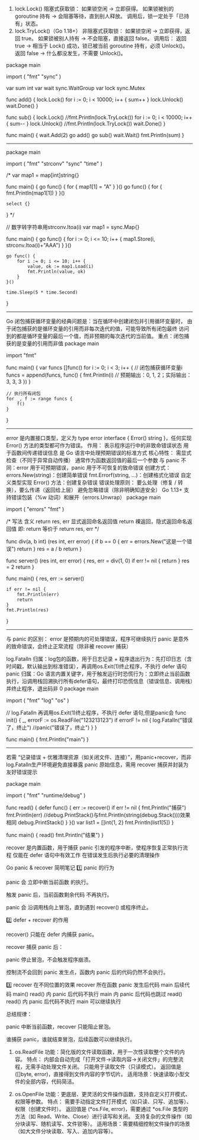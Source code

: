 1. lock.Lock()
阻塞式获取锁：
如果锁空闲 → 立即获得。
如果锁被别的 goroutine 持有 → 会阻塞等待，直到别人释放。
调用后，锁一定处于「已持有」状态。
2. lock.TryLock()（Go 1.18+）
非阻塞式获取锁：
如果锁空闲 → 立即获得，返回 true。
如果锁被别人持有 → 不会阻塞，直接返回 false。
调用后：
返回 true → 相当于 Lock() 成功，锁已被当前 goroutine 持有，必须 Unlock()。
返回 false → 什么都没发生，不需要 Unlock()。

package main

import (
	"fmt"
	"sync"
)

var sum int
var wait sync.WaitGroup
var lock sync.Mutex

func add() {
	lock.Lock()
	for i := 0; i < 10000; i++ {
		sum++
	}
	lock.Unlock()
	wait.Done()
}

func sub() {
	lock.Lock()
	//fmt.Println(lock.TryLock())
	for i := 0; i < 10000; i++ {
		sum--
	}
	lock.Unlock()
	//fmt.Println(lock.TryLock())
	wait.Done()
}

func main() {
	wait.Add(2)
	go add()
	go sub()
	wait.Wait()
	fmt.Println(sum)
}


----------------------------------------------------------------

package main

import (
	"fmt"
	"strconv"
	"sync"
	"time"
)

/* var map1 = map[int]string{}

func main() {
	go func() {
		for {
			map1[1] = "A"
		}
	}()
	go func() {
		for {
			fmt.Println(map1[1])
		}
	}()

	select {}
}
*/

// 数字转字符串用strconv.Itoa(i)
var map1 = sync.Map{}

func main() {
	go func() {
		for i := 0; i <= 10; i++ {
			map1.Store(i, strconv.Itoa(i)+"AAA")
		}
	}()

	go func() {
		for i := 0; i <= 10; i++ {
			value, ok := map1.Load(i)
			fmt.Println(value, ok)
		}
	}()

	time.Sleep(5 * time.Second)
}

--------------------------------------------------

Go 闭包捕获循环变量的经典问题是：当在循环中创建闭包并引用循环变量时，
由于闭包捕获的是循环变量的引用而非每次迭代的值，可能导致所有闭包最终
访问到的都是循环变量的最后一个值，而非预期的每次迭代的当前值。
 重点：闭包捕获的是变量的引用而非值
package main

import "fmt"

func main() {
    var funcs []func()
    for i := 0; i < 3; i++ {
        // 闭包捕获循环变量i
        funcs = append(funcs, func() {
            fmt.Println(i) // 预期输出：0, 1, 2；实际输出：3, 3, 3
        })
    }

    // 执行所有闭包
    for _, f := range funcs {
        f()
    }
}

--------------------------------------------------

error 是内置接口类型，定义为 type error interface { Error() string }，任何实现 Error() 方法的类型都可作为错误。
作用：
表示程序运行中的非致命错误状态
用于函数间传递错误信息
是 Go 语言中处理预期错误的标准方式
核心特性：
需显式检查（不同于异常自动传播）
通常作为函数返回值的最后一个参数
与 panic 不同：error 用于可预期错误，panic 用于不可恢复的致命错误
创建方式：
errors.New(string)：创建简单错误
fmt.Errorf(string, ...)：创建格式化错误
自定义类型实现 Error() 方法：创建复杂错误
错误处理原则：
要么处理（修复 / 转换），要么传递（返回给上层）
避免忽略错误（除非明确知道安全）
Go 1.13+ 支持错误包装（%w 动词）和展开（errors.Unwrap）
package main

import (
	"errors"
	"fmt"
)

/*
写法	含义
return res, err	显式返回命名返回值
return	裸返回，隐式返回命名返回值
即:  return 等价于 return res, err
*/

func div(a, b int) (res int, err error) {
	if b == 0 {
		err = errors.New("这是一个错误")
		return
	}
	res = a / b
	return
}

func server() (res int, err error) {
	res, err = div(1, 0)
	if err != nil {
		return
	}
	res = 2
	return
}

func main() {
	res, err := server()

	if err != nil {
		fmt.Println(err)
		return
	}
	fmt.Println(res)
}

-------------------------------------------------------------------------------

与 panic 的区别：
error 是预期内的可处理错误，程序可继续执行
panic 是意外的致命错误，会终止正常流程（除非被 recover 捕获）

log.Fatalln​
归属：log包的函数，用于日志记录 + 程序退出​
行为：先打印日志（含时间戳，默认输出到标准错误），再调用os.Exit(1)终止程序，不执行 defer 语句​
panic​
归属：Go 语言内置关键字，用于触发运行时恐慌​
行为：立即终止当前函数执行，沿调用栈回溯执行所有defer语句，最终打印恐慌信息（错误信息、调用栈）并终止程序，退出码非 0
package main

import (
	"fmt"
	"log"
	"os"
)

// log.Fatalln 再调用os.Exit(1)终止程序，不执行 defer 语句​ ,但是panic会
func init() {
	_, errorF := os.ReadFile("123213123")
	if errorF != nil {
		log.Fatalln("错误了，终止")
		//panic("错误了，终止")
	}
}

func main() {
	fmt.Println("main")
}

-----------------------------------------------------------------------------------

若需 “记录错误 + 优雅清理资源（如关闭文件、连接）”，用panic+recover，而非 log.Fatalln​
生产环境避免直接暴露 panic 原始信息，需用 recover 捕获并封装为友好错误提示​

package main

import (
	"fmt"
	"runtime/debug"
)

func read() {
	defer func() {
		err := recover()
		if err != nil {
			fmt.Println("捕获")
			fmt.Println(err)
			//debug.PrintStack()与fmt.Println(string(debug.Stack()))效果相同
			debug.PrintStack()
		}
	}()
	var list1 = []int{1, 2}
	fmt.Println(list1[5])
}

func main() {
	read()
	fmt.Println("结果")
}

recover 是内置函数，用于捕获 panic 引发的程序中断，使程序恢复正常执行流程 仅能在 defer 语句中有效工作 在错误发生后执行必要的清理操作

Go panic & recover 简明笔记
1️⃣ panic 的行为

panic 会 立即中断当前函数 的执行。

触发 panic 后，当前函数剩余代码 不再执行。

panic 会 沿调用栈向上冒泡，直到遇到 recover() 或程序终止。

2️⃣ defer + recover 的作用

recover() 只能在 defer 内捕获 panic。

recover 捕获 panic 后：

panic 停止冒泡，不会触发程序崩溃。

控制流不会回到 panic 发生点，函数内 panic 后的代码仍然不会执行。

3️⃣ recover 在不同位置的效果
recover 所在函数	panic 发生后代码	main 后续代码
main()	read() 内 panic 后代码不执行	main 内 panic 后代码也跳过
read()	read() 内 panic 后代码不执行	main 可以继续执行

总结规律：

panic 中断当前函数，recover 只能阻止冒泡。

谁捕获 panic，谁就结束冒泡，后续函数可以继续执行。

1. os.ReadFile
功能：简化版的文件读取函数，用于一次性读取整个文件的内容。
特点：
内部会自动完成「打开文件→读取内容→关闭文件」的完整流程，无需手动处理文件关闭。
只能用于读取文件（只读模式）。
返回值是 ([]byte, error)，直接得到文件内容的字节切片。
适用场景：快速读取小型文件的全部内容，代码简洁。

2. os.OpenFile
功能：更底层、更灵活的文件操作函数，支持自定义打开模式、权限等参数。
特点：
需要手动指定文件打开模式（如只读、只写、追加等）、权限（创建文件时）。
返回值是 (*os.File, error)，需要通过 *os.File 类型的方法（如 Read、Write、Close）进行读写和关闭。
支持复杂的文件操作（如分块读写、随机读写、文件锁等）。
适用场景：需要精细控制文件操作的场景（如大文件分块读取、写入、追加内容等）。
